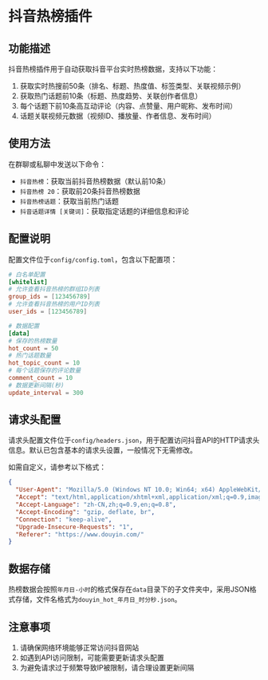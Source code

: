 # 抖音热榜插件

## 功能描述

抖音热榜插件用于自动获取抖音平台实时热榜数据，支持以下功能：

1. 获取实时热搜前50条（排名、标题、热度值、标签类型、关联视频示例）
2. 获取热门话题前10条（标题、热度趋势、关联创作者信息）
3. 每个话题下前10条高互动评论（内容、点赞量、用户昵称、发布时间）
4. 话题关联视频元数据（视频ID、播放量、作者信息、发布时间）

## 使用方法

在群聊或私聊中发送以下命令：

- `抖音热榜`：获取当前抖音热榜数据（默认前10条）
- `抖音热榜 20`：获取前20条抖音热榜数据
- `抖音热榜话题`：获取当前热门话题
- `抖音话题详情 [关键词]`：获取指定话题的详细信息和评论

## 配置说明

配置文件位于`config/config.toml`，包含以下配置项：

```toml
# 白名单配置
[whitelist]
# 允许查看抖音热榜的群组ID列表
group_ids = [123456789]
# 允许查看抖音热榜的用户ID列表
user_ids = [123456789]

# 数据配置
[data]
# 保存的热榜数量
hot_count = 50
# 热门话题数量
hot_topic_count = 10
# 每个话题保存的评论数量
comment_count = 10
# 数据更新间隔(秒)
update_interval = 300
```

## 请求头配置

请求头配置文件位于`config/headers.json`，用于配置访问抖音API的HTTP请求头信息。默认已包含基本的请求头设置，一般情况下无需修改。

如需自定义，请参考以下格式：

```json
{
  "User-Agent": "Mozilla/5.0 (Windows NT 10.0; Win64; x64) AppleWebKit/537.36 (KHTML, like Gecko) Chrome/122.0.0.0 Safari/537.36",
  "Accept": "text/html,application/xhtml+xml,application/xml;q=0.9,image/webp,*/*;q=0.8",
  "Accept-Language": "zh-CN,zh;q=0.9,en;q=0.8",
  "Accept-Encoding": "gzip, deflate, br",
  "Connection": "keep-alive",
  "Upgrade-Insecure-Requests": "1",
  "Referer": "https://www.douyin.com/"
}
```

## 数据存储

热榜数据会按照`年月日-小时`的格式保存在`data`目录下的子文件夹中，采用JSON格式存储，文件名格式为`douyin_hot_年月日_时分秒.json`。

## 注意事项

1. 请确保网络环境能够正常访问抖音网站
2. 如遇到API访问限制，可能需要更新请求头配置
3. 为避免请求过于频繁导致IP被限制，请合理设置更新间隔 